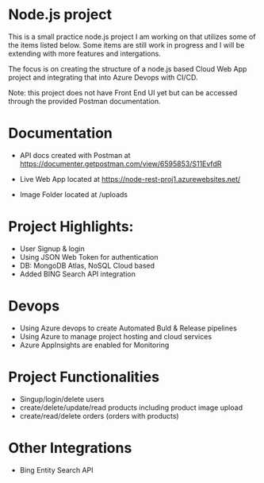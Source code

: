 # Node.js project 
This is a small practice node.js project I am working on that utilizes some of the items listed below.
Some items are still work in progress and I will be extending with more features and intergations. 

The focus is on creating the structure of a node.js based Cloud Web App project and
integrating that into Azure Devops with CI/CD. 

Note: this project does not have Front End UI yet but can be accessed through the provided Postman documentation. 

# Documentation
- API docs created with Postman at 
https://documenter.getpostman.com/view/6595853/S11EvfdR

- Live Web App located at
https://node-rest-proj1.azurewebsites.net/

- Image Folder located at
/uploads

# Project Highlights:
- User Signup & login 
- Using JSON Web Token for authentication 
- DB: MongoDB Atlas, NoSQL Cloud based
- Added BING Search API integration

# Devops
- Using Azure devops to create Automated Buld & Release pipelines
- Using Azure to manage project hosting and cloud services
- Azure AppInsights are enabled for Monitoring

# Project Functionalities
- Singup/login/delete users
- create/delete/update/read products including product image upload
- create/read/delete orders (orders with products)

# Other Integrations
- Bing Entity Search API



